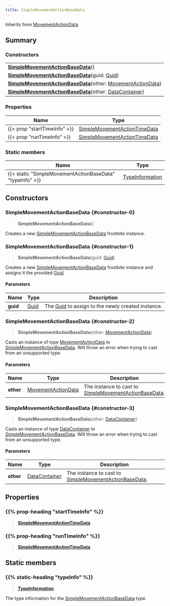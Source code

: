 ```yaml
---
title: SimpleMovementActionBaseData
---
```


Inherits from [MovementActionData](/vext/ref/fb/movementactiondata)

## Summary

### Constructors

|  |
| --- |
| **[SimpleMovementActionBaseData](#constructor-0)**() |
| **[SimpleMovementActionBaseData](#constructor-1)**(guid: [Guid](/vext/ref/shared/type/guid)) |
| **[SimpleMovementActionBaseData](#constructor-2)**(other: [MovementActionData](/vext/ref/fb/movementactiondata)) |
| **[SimpleMovementActionBaseData](#constructor-3)**(other: [DataContainer](/vext/ref/shared/type/datacontainer)) |

### Properties

| Name | Type |
| ---- | ---- |
| {{< prop "startTimeInfo" >}} | [SimpleMovementActionTimeData](/vext/ref/fb/simplemovementactiontimedata) |
| {{< prop "runTimeInfo" >}} | [SimpleMovementActionTimeData](/vext/ref/fb/simplemovementactiontimedata) |

### Static members

| Name | Type |
| ---- | ---- |
| {{< static "SimpleMovementActionBaseData" "typeInfo" >}} | [TypeInformation](/vext/ref/shared/type/typeinformation) |

## Constructors

### SimpleMovementActionBaseData {#constructor-0}

> **SimpleMovementActionBaseData**()

Creates a new [SimpleMovementActionBaseData](/vext/ref/fb/simplemovementactionbasedata) frostbite instance.

### SimpleMovementActionBaseData {#constructor-1}

> **SimpleMovementActionBaseData**(guid: [Guid](/vext/ref/shared/type/guid))

Creates a new [SimpleMovementActionBaseData](/vext/ref/fb/simplemovementactionbasedata) frostbite instance and assigns it the provided [Guid](/vext/ref/shared/type/guid).

#### Parameters

| Name | Type | Description |
| ---- | ---- | ----------- |
| **guid** | [Guid](/vext/ref/shared/type/guid) | The [Guid](/vext/ref/shared/type/guid) to assign to the newly created instance. |

### SimpleMovementActionBaseData {#constructor-2}

> **SimpleMovementActionBaseData**(other: [MovementActionData](/vext/ref/fb/movementactiondata))

Casts an instance of type [MovementActionData](/vext/ref/fb/movementactiondata) to [SimpleMovementActionBaseData](/vext/ref/fb/simplemovementactionbasedata). Will throw an error when trying to cast from an unsupported type.

#### Parameters

| Name | Type | Description |
| ---- | ---- | ----------- |
| **other** | [MovementActionData](/vext/ref/fb/movementactiondata) | The instance to cast to [SimpleMovementActionBaseData](/vext/ref/fb/simplemovementactionbasedata). |

### SimpleMovementActionBaseData {#constructor-3}

> **SimpleMovementActionBaseData**(other: [DataContainer](/vext/ref/shared/type/datacontainer))

Casts an instance of type [DataContainer](/vext/ref/shared/type/datacontainer) to [SimpleMovementActionBaseData](/vext/ref/fb/simplemovementactionbasedata). Will throw an error when trying to cast from an unsupported type.

#### Parameters

| Name | Type | Description |
| ---- | ---- | ----------- |
| **other** | [DataContainer](/vext/ref/shared/type/datacontainer) | The instance to cast to [SimpleMovementActionBaseData](/vext/ref/fb/simplemovementactionbasedata). |

## Properties

### {{% prop-heading "startTimeInfo" %}}

> **[SimpleMovementActionTimeData](/vext/ref/fb/simplemovementactiontimedata)**

### {{% prop-heading "runTimeInfo" %}}

> **[SimpleMovementActionTimeData](/vext/ref/fb/simplemovementactiontimedata)**

## Static members

### {{% static-heading "typeInfo" %}}

> **[TypeInformation](/vext/ref/shared/type/typeinformation)**

The type information for the [SimpleMovementActionBaseData](/vext/ref/fb/simplemovementactionbasedata) type.


